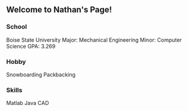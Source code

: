 ## Welcome to Nathan's Page!




### School
Boise State University
Major: Mechanical Engineering
Minor: Computer Science
GPA: 3.269


### Hobby

Snowboarding
Packbacking

### Skills

Matlab
Java
CAD


